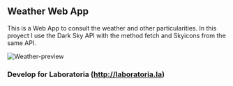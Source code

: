 ## Weather Web App

This is a Web App to consult the weather and other particularities. In this proyect I use the Dark Sky API with the method fetch and Skyicons from the same API.

![Weather-preview](https://user-images.githubusercontent.com/32860008/38113803-4ea21e98-3363-11e8-8e1e-276a1ab60957.png)


### Develop for Laboratoria (http://laboratoria.la)
